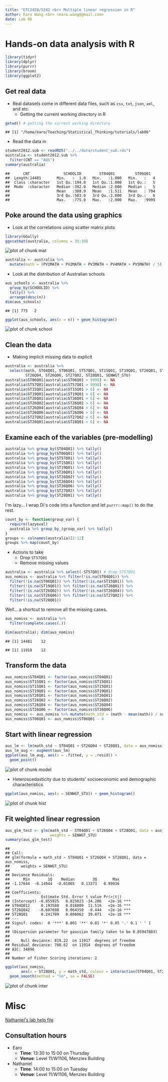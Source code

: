 ```yaml
---
title: "ETC2420/5242 <br> Multiple linear regression in R"
author: Earo Wang <br> <earo.wang@gmail.com>
date: Lab 06
---
```




# Hands-on data analysis with R

<!-- break -->


```r
library(tidyr)
library(dplyr)
library(purrr)
library(broom)
library(ggplot2)
```

## Get real data

* Real datasets come in different data files, such as `csv`, `txt`, `json`, `xml`,
  and etc.
    + Getting the current working directory in R


```r
getwd() # getting the current working directory
```

```
## [1] "/home/earo/Teaching/Statistical_Thinking/tutorials/lab06"
```

* Read the data in


```r
student2012.sub <- readRDS("../../data/student_sub.rds") 
australia <- student2012.sub %>% 
  filter(CNT == "AUS")
summary(australia)
```


```
##      CNT               SCHOOLID        ST04Q01         ST06Q01    
##  Length:14481       Min.   :  1.0   Min.   :1.000   Min.   :   4  
##  Class :character   1st Qu.:194.0   1st Qu.:1.000   1st Qu.:   5  
##  Mode  :character   Median :392.0   Median :2.000   Median :   5  
##                     Mean   :388.9   Mean   :1.511   Mean   : 794  
##                     3rd Qu.:583.0   3rd Qu.:2.000   3rd Qu.:   6  
##                     Max.   :775.0   Max.   :2.000   Max.   :9999
```

## Poke around the data using graphics

* Look at the correlations using scatter matrix plots


```r
library(GGally)
ggscatmat(australia, columns = 35:39)
```

<img src="figure/mat-1.png" title="plot of chunk mat" alt="plot of chunk mat" style="display: block; margin: auto;" />


```r
australia <- australia %>% 
  mutate(math = (PV1MATH + PV2MATH + PV3MATH + PV4MATH + PV5MATH) / 5)
```

* Look at the distribution of Australian schools


```r
aus_schools <- australia %>% 
  group_by(SCHOOLID) %>% 
  tally() %>% 
  arrange(desc(n)) 
dim(aus_schools)
```

```
## [1] 775   2
```

```r
ggplot(aus_schools, aes(x = n)) + geom_histogram()
```

<img src="figure/school-1.png" title="plot of chunk school" alt="plot of chunk school" style="display: block; margin: auto;" />

## Clean the data

* Making implicit missing data to explicit


```r
australia <- australia %>% 
  select(math, ST04Q01, ST06Q01, ST57Q01, ST15Q01, ST19Q01, ST26Q01, ST26Q02, 
         ST26Q04, ST26Q06, ST27Q02, ST28Q01, SENWGT_STU)
australia$ST06Q01[australia$ST06Q01 > 9990] <- NA
australia$ST57Q01[australia$ST57Q01 > 9990] <- NA
australia$ST15Q01[australia$ST15Q01 > 6] <- NA
australia$ST19Q01[australia$ST19Q01 > 6] <- NA
australia$ST26Q01[australia$ST26Q01 > 6] <- NA
australia$ST26Q02[australia$ST26Q02 > 6] <- NA
australia$ST26Q04[australia$ST26Q04 > 6] <- NA
australia$ST26Q06[australia$ST26Q06 > 6] <- NA
australia$ST27Q02[australia$ST27Q02 > 6] <- NA
australia$ST28Q01[australia$ST28Q01 > 6] <- NA
```

## Examine each of the variables (pre-modelling)


```r
australia %>% group_by(ST04Q01) %>% tally()
australia %>% group_by(ST06Q01) %>% tally()
australia %>% group_by(ST57Q01) %>% tally()
australia %>% group_by(ST15Q01) %>% tally()
australia %>% group_by(ST19Q01) %>% tally()
australia %>% group_by(ST26Q01) %>% tally()
australia %>% group_by(ST26Q02) %>% tally()
australia %>% group_by(ST26Q04) %>% tally()
australia %>% group_by(ST26Q06) %>% tally()
australia %>% group_by(ST27Q02) %>% tally()
australia %>% group_by(ST28Q01) %>% tally()
```

I'm lazy... I wrap Di's code into a function and let `purrr::map()` to do the rest.


```r
count_by <- function(group_var) {
  require(lazyeval)
  australia %>% group_by_(group_var) %>% tally()
}
groups <- colnames(australia)[2:12]
groups %>% map(count_by)
```

* Actions to take
    + Drop `ST57Q01`
    + Remove missing values


```r
australia <- australia %>% select(-ST57Q01) # drop ST57Q01
aus_nomiss <- australia %>% filter(!is.na(ST04Q01)) %>%
  filter(!is.na(ST06Q01)) %>% filter(!is.na(ST15Q01)) %>%
  filter(!is.na(ST19Q01)) %>% filter(!is.na(ST26Q01)) %>%
  filter(!is.na(ST26Q02)) %>% filter(!is.na(ST26Q04)) %>%
  filter(!is.na(ST26Q06)) %>% filter(!is.na(ST27Q02)) %>%
  filter(!is.na(ST28Q01))
```

Well... a shortcut to remove all the missing cases.


```r
aus_nomiss <- australia %>% 
  filter(complete.cases(.))
```


```r
dim(australia); dim(aus_nomiss)
```

```
## [1] 14481    12
```

```
## [1] 11918    12
```

## Transform the data


```r
aus_nomiss$ST04Q01 <- factor(aus_nomiss$ST04Q01)
aus_nomiss$ST15Q01 <- factor(aus_nomiss$ST15Q01)
aus_nomiss$ST15Q01 <- factor(aus_nomiss$ST15Q01)
aus_nomiss$ST19Q01 <- factor(aus_nomiss$ST19Q01)
aus_nomiss$ST26Q01 <- factor(aus_nomiss$ST26Q01)
aus_nomiss$ST26Q02 <- factor(aus_nomiss$ST26Q02)
aus_nomiss$ST26Q04 <- factor(aus_nomiss$ST26Q04)
aus_nomiss$ST26Q06 <- factor(aus_nomiss$ST26Q06)
aus_nomiss <- aus_nomiss %>% mutate(math_std = (math - mean(math)) / sd(math))
aus_nomiss$ST06Q01 <- aus_nomiss$ST06Q01 - 4
```

## Start with linear regression


```r
aus_lm <- lm(math_std ~ ST04Q01 + ST26Q04 + ST28Q01, data = aus_nomiss)
aus_lm_aug <- augment(aus_lm)
ggplot(aus_lm_aug, aes(x = .fitted, y = .resid)) +
  geom_point()
```

<img src="figure/model-1.png" title="plot of chunk model" alt="plot of chunk model" style="display: block; margin: auto;" />

* Heteroscedasticity due to students' socioeconomic and demographic characteristics


```r
ggplot(aus_nomiss, aes(x = SENWGT_STU)) + geom_histogram()
```

<img src="figure/hist-1.png" title="plot of chunk hist" alt="plot of chunk hist" style="display: block; margin: auto;" />

## Fit weighted linear regression


```r
aus_glm_test <- glm(math_std ~ ST04Q01 + ST26Q04 + ST28Q01, data = aus_nomiss, 
                    weights = SENWGT_STU)
summary(aus_glm_test)
```

```
## 
## Call:
## glm(formula = math_std ~ ST04Q01 + ST26Q04 + ST28Q01, data = aus_nomiss, 
##     weights = SENWGT_STU)
## 
## Deviance Residuals: 
##      Min        1Q    Median        3Q       Max  
## -1.17644  -0.14944  -0.01805   0.13373   0.99936  
## 
## Coefficients:
##              Estimate Std. Error t value Pr(>|t|)    
## (Intercept) -0.855925   0.025023 -34.206   <2e-16 ***
## ST04Q012     0.193580   0.016809  11.516   <2e-16 ***
## ST26Q042    -0.607698   0.064350  -9.444   <2e-16 ***
## ST28Q01      0.241709   0.006062  39.871   <2e-16 ***
## ---
## Signif. codes:  0 '***' 0.001 '**' 0.01 '*' 0.05 '.' 0.1 ' ' 1
## 
## (Dispersion parameter for gaussian family taken to be 0.05947803)
## 
##     Null deviance: 819.22  on 11917  degrees of freedom
## Residual deviance: 708.62  on 11914  degrees of freedom
## AIC: 34896
## 
## Number of Fisher Scoring iterations: 2
```


```r
ggplot(aus_nomiss, 
       aes(x = ST28Q01, y = math_std, colour = interaction(ST04Q01, ST26Q04))) +
  geom_smooth(method = "lm", se = FALSE)
```

<img src="figure/inter-1.png" title="plot of chunk inter" alt="plot of chunk inter" style="display: block; margin: auto;" />

# Misc

[Nathaniel's lab help file](http://dicook.github.io/Statistical_Thinking/tutorials/lab06/lab6help.pdf)

## Consultation hours

* Earo
    * **Time**: 13:30 to 15:00 on Thursday
    * **Venue**: Level 11/W1106, Menzies Building
* Nathaniel
    * **Time**: 14:00 to 15:00 on Tuesday
    * **Venue**: Level 11/W1106, Menzies Building

<meta name="copyright" content="LICENSE: CC BY-NC 3.0 US" />
